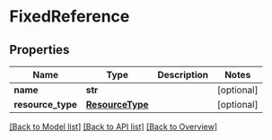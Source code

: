 # FixedReference

## Properties
Name | Type | Description | Notes
------------ | ------------- | ------------- | -------------
**name** | **str** |  | [optional] 
**resource_type** | [**ResourceType**](ResourceType.md) |  | [optional] 

[[Back to Model list]](index.md#documentation-for-models) [[Back to API list]](index.md#endpoint-properties) [[Back to Overview]](index.md)


